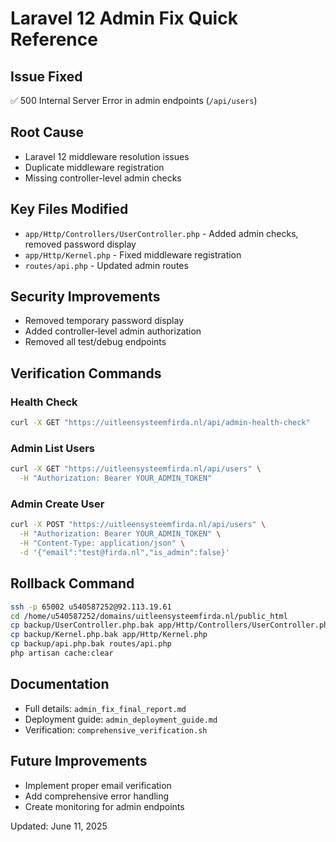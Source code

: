 # Laravel 12 Admin Fix Quick Reference

## Issue Fixed
✅ 500 Internal Server Error in admin endpoints (`/api/users`)

## Root Cause
- Laravel 12 middleware resolution issues
- Duplicate middleware registration
- Missing controller-level admin checks

## Key Files Modified
- `app/Http/Controllers/UserController.php` - Added admin checks, removed password display
- `app/Http/Kernel.php` - Fixed middleware registration
- `routes/api.php` - Updated admin routes

## Security Improvements
- Removed temporary password display
- Added controller-level admin authorization
- Removed all test/debug endpoints

## Verification Commands

### Health Check
```bash
curl -X GET "https://uitleensysteemfirda.nl/api/admin-health-check"
```

### Admin List Users
```bash
curl -X GET "https://uitleensysteemfirda.nl/api/users" \
  -H "Authorization: Bearer YOUR_ADMIN_TOKEN"
```

### Admin Create User
```bash
curl -X POST "https://uitleensysteemfirda.nl/api/users" \
  -H "Authorization: Bearer YOUR_ADMIN_TOKEN" \
  -H "Content-Type: application/json" \
  -d '{"email":"test@firda.nl","is_admin":false}'
```

## Rollback Command
```bash
ssh -p 65002 u540587252@92.113.19.61
cd /home/u540587252/domains/uitleensysteemfirda.nl/public_html
cp backup/UserController.php.bak app/Http/Controllers/UserController.php
cp backup/Kernel.php.bak app/Http/Kernel.php
cp backup/api.php.bak routes/api.php
php artisan cache:clear
```

## Documentation
- Full details: `admin_fix_final_report.md`
- Deployment guide: `admin_deployment_guide.md`
- Verification: `comprehensive_verification.sh`

## Future Improvements
- Implement proper email verification
- Add comprehensive error handling
- Create monitoring for admin endpoints

Updated: June 11, 2025
